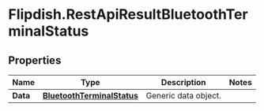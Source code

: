 # Flipdish.RestApiResultBluetoothTerminalStatus

## Properties
Name | Type | Description | Notes
------------ | ------------- | ------------- | -------------
**Data** | [**BluetoothTerminalStatus**](BluetoothTerminalStatus.md) | Generic data object. | 


